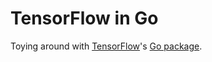 # TensorFlow in Go

Toying around with [TensorFlow](https://www.tensorflow.org)'s [Go
package](https://godoc.org/github.com/tensorflow/tensorflow/tensorflow/go).
